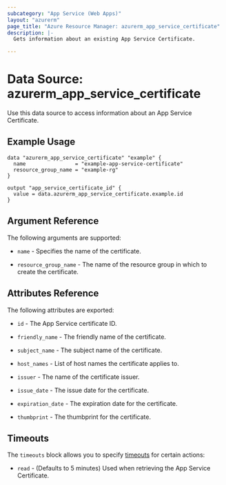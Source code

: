 ```yaml
---
subcategory: "App Service (Web Apps)"
layout: "azurerm"
page_title: "Azure Resource Manager: azurerm_app_service_certificate"
description: |-
  Gets information about an existing App Service Certificate.

---
```


# Data Source: azurerm_app_service_certificate

Use this data source to access information about an App Service Certificate.

## Example Usage

```hcl
data "azurerm_app_service_certificate" "example" {
  name                = "example-app-service-certificate"
  resource_group_name = "example-rg"
}

output "app_service_certificate_id" {
  value = data.azurerm_app_service_certificate.example.id
}
```

## Argument Reference

The following arguments are supported:

* `name` - Specifies the name of the certificate.

* `resource_group_name` - The name of the resource group in which to create the certificate.

## Attributes Reference

The following attributes are exported:

* `id` - The App Service certificate ID.

* `friendly_name` - The friendly name of the certificate.

* `subject_name` - The subject name of the certificate.

* `host_names` - List of host names the certificate applies to.

* `issuer` - The name of the certificate issuer.

* `issue_date` - The issue date for the certificate.

* `expiration_date` - The expiration date for the certificate.

* `thumbprint` - The thumbprint for the certificate.

## Timeouts

The `timeouts` block allows you to specify [timeouts](https://www.terraform.io/language/resources/syntax#operation-timeouts) for certain actions:

* `read` - (Defaults to 5 minutes) Used when retrieving the App Service Certificate.
